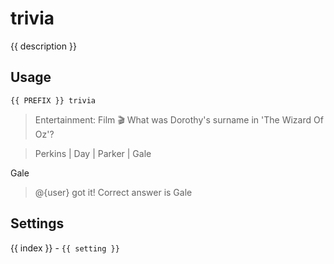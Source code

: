 # trivia

<script setup>
import { PREFIX } from "../../helpers/constants.js"
import { settings as s } from "../../settings/trivia.js"
const { description, ...settings } = s
</script>

{{ description }}

## Usage

`{{ PREFIX }} trivia`

> Entertainment: Film 🎬 What was Dorothy's surname in 'The Wizard Of Oz'?

> Perkins | Day | Parker | Gale

Gale

> @{user} got it! Correct answer is Gale 

## Settings
<div v-for="(setting, index) in settings">
{{ index }} - <code>{{ setting }}</code>
</div>
